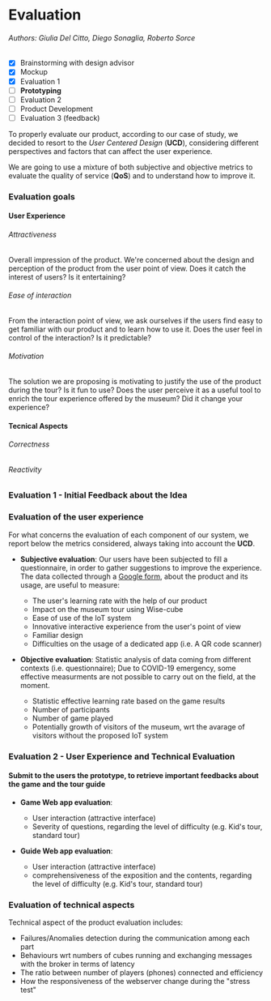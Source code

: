 # Evaluation

###### Authors: Giulia Del Citto, Diego Sonaglia, Roberto Sorce

- [X] Brainstorming with design advisor
- [X] Mockup
- [X] Evaluation 1
- [ ] **Prototyping**
- [ ] Evaluation 2
- [ ] Product Development
- [ ] Evaluation 3 (feedback)

To properly evaluate our product, according to our case of study, we decided to resort to the _User Centered Design_ (__UCD__), considering different perspectives and factors that can affect the user experience.

We are going to use a mixture of both subjective and objective metrics to evaluate the quality of service (__QoS__) and to understand how to improve it.

### Evaluation goals

#### User Experience

  ###### Attractiveness 
 Overall impression of the product. We're concerned about the design and perception of the product from the user point of view. Does it catch the interest of users? Is it entertaining? 

  ###### Ease of interaction
 From the interaction point of view, we ask ourselves if the users find easy to get familiar with our product and to learn how to use it. Does the user feel in control of the interaction? Is it predictable? 
  
  ###### Motivation
 The solution we are proposing is motivating to justify the use of the product during the tour? Is it fun to use? Does the user perceive it as a useful tool to enrich the tour experience offered by the museum? Did it change your experience?

#### Tecnical Aspects

  ###### Correctness
  
  ###### Reactivity
  

### Evaluation 1 - Initial Feedback about the Idea

### Evaluation of the user experience

For what concerns the evaluation of each component of our system, we report below the metrics considered, always taking into account the __UCD__.

- __Subjective evaluation__: Our users have been subjected to fill a questionnaire, in order to gather suggestions to improve the experience. The data collected through a [Google form](https://forms.gle/j8imT1uCAk1TxU6y6), about the product and its usage, are useful to measure:
  - The user's learning rate with the help of our product
  - Impact on the museum tour using Wise-cube
  - Ease of use of the IoT system
  - Innovative interactive experience from the user's point of view
  - Familiar design
  - Difficulties on the usage of a dedicated app (i.e. A QR code scanner)

- __Objective evaluation__: Statistic analysis of data coming from different contexts (i.e. questionnaire); Due to COVID-19 emergency, some effective measurments are not possible to carry out on the field, at the moment. 
  - Statistic effective learning rate based on the game results 
  - Number of participants 
  - Number of game played 
  - Potentially growth of visitors of the museum, wrt the avarage of visitors without the proposed IoT system

### Evaluation 2 - User Experience and Technical Evaluation
  
  #### Submit to the users the prototype, to retrieve important feedbacks about the game and the tour guide

- __Game Web app evaluation__: 
  - User interaction (attractive interface)
  - Severity of questions, regarding the level of difficulty (e.g. Kid's tour, standard tour)
  
- __Guide Web app evaluation__:
  - User interaction (attractive interface)
  - comprehensiveness of the exposition and the contents, regarding the level of difficulty (e.g. Kid's tour, standard tour)
  
### Evaluation of technical aspects

Technical aspect of the product evaluation includes:

- Failures/Anomalies detection during the communication among each part
- Behaviours wrt numbers of cubes running and exchanging messages with the broker in terms of latency
- The ratio between number of players (phones) connected and efficiency
- How the responsiveness of the webserver change during the "stress test"







